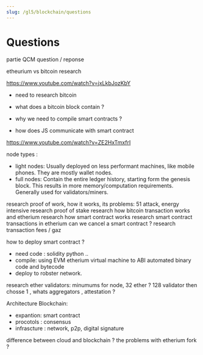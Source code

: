 ```yaml
---
slug: /gl5/blockchain/questions
---
```


# Questions

partie QCM
question / reponse

etheurium vs bitcoin research

<https://www.youtube.com/watch?v=jxLkbJozKbY>

- need to research bitcoin

- what does a bitcoin block contain ?

- why we need to compile smart contracts ?
- how does JS communicate with smart contract

<https://www.youtube.com/watch?v=ZE2HxTmxfrI>

node types :

- light nodes: Usually deployed on less performant machines, like mobile phones. They are mostly wallet nodes.
- full nodes: Contain the entire ledger history, starting form the genesis block. This results in more memory/computation requirements. Generally used for validators/miners.

research proof of work, how it works, its problems: 51 attack, energy intensive
research proof of stake
research how bitcoin transaction works and etherium
research how smart contract works
research smart contract transactions in etherium
can we cancel a smart contract ?
research transaction fees / gaz

how to deploy smart contract ?

- need code : solidity python ..
- compile: using EVM etherium virtual machine to ABI automated binary code and bytecode
- deploy to robster network.

research ether validators: minumums for node, 32 ether ? 128 validator then chosse 1 , whats aggregators , attestation ?

Architecture Blockchain:

- expantion: smart contract
- procotols : consensus
- infrascture : network, p2p, digital signature

difference between cloud and blockchain ?
the problems with etherium fork ?
